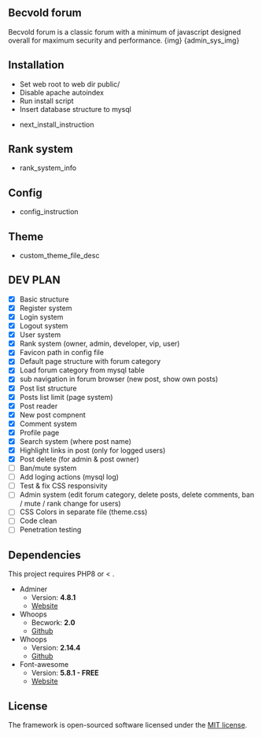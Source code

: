 ## Becvold forum
Becvold forum is a classic forum with a minimum of javascript designed overall for maximum security and performance.
{img} {admin_sys_img}

## Installation
- Set web root to web dir public/
- Disable apache autoindex
- Run install script
- Insert database structure to mysql
* next_install_instruction

## Rank system
* rank_system_info

## Config
* config_instruction

## Theme
* custom_theme_file_desc

## DEV PLAN
- [X] Basic structure
- [X] Register system
- [X] Login system
- [X] Logout system
- [X] User system
- [X] Rank system (owner, admin, developer, vip, user)
- [X] Favicon path in config file
- [X] Default page structure with forum category
- [X] Load forum category from mysql table
- [X] sub navigation in forum browser (new post, show own posts)
- [X] Post list structure
- [X] Posts list limit (page system)
- [X] Post reader
- [X] New post compnent
- [X] Comment system
- [X] Profile page
- [X] Search system (where post name)
- [X] Highlight links in post (only for logged users)
- [X] Post delete (for admin & post owner)
- [ ] Ban/mute system
- [ ] Add loging actions (mysql log)
- [ ] Test & fix CSS responsivity
- [ ] Admin system (edit forum category, delete posts, delete comments, ban / mute / rank change for users)
- [ ] CSS Colors in separate file (theme.css)
- [ ] Code clean
- [ ] Penetration testing

## Dependencies
This project requires PHP8 or < .
* Adminer
   * Version: **4.8.1**
   * [Website](https://www.adminer.org/)
* Whoops
   * Becwork: **2.0**
   * [Github](https://github.com/lordbecvold/becwork)
* Whoops
   * Version: **2.14.4**
   * [Github](https://github.com/filp/whoops)
* Font-awesome
   * Version: **5.8.1 - FREE**
   * [Website](https://fontawesome.com)

## License
The framework is open-sourced software licensed under the [MIT license](https://opensource.org/licenses/MIT).
